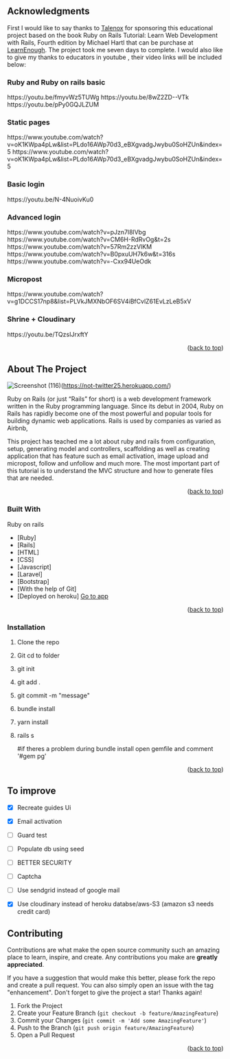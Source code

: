 ## Acknowledgments

First I would like to say thanks to <a href="https://www.talenox.com/">Talenox</a> for sponsoring this educational project based on the book Ruby on Rails Tutorial: Learn Web Development with Rails, Fourth edition by Michael Hartl that can be purchase at <a href="https://www.railstutorial.org/book">LearnEnough</a>. The project took me seven days to complete. I would also like to give my thanks to educators in youtube , their video links will be included below:

<h3>Ruby and Ruby on rails basic</h3>
https://youtu.be/fmyvWz5TUWg
https://youtu.be/8wZ2ZD--VTk
https://youtu.be/pPy0GQJLZUM

<h3>Static pages</h3>
https://www.youtube.com/watch?v=oK1KWpa4pLw&list=PLdo16AWp70d3_eBXgvadgJwybu0SoHZUn&index=5
https://www.youtube.com/watch?v=oK1KWpa4pLw&list=PLdo16AWp70d3_eBXgvadgJwybu0SoHZUn&index=5

<h3>Basic login</h3>
https://youtu.be/N-4NuoivKu0

<h3>Advanced login</h3>
https://www.youtube.com/watch?v=pJzn7l8lVbg
https://www.youtube.com/watch?v=CM6H-RdRvOg&t=2s
https://www.youtube.com/watch?v=57Rm2zzVlKM
https://www.youtube.com/watch?v=B0pxuUH7k6w&t=316s
https://www.youtube.com/watch?v=-Cxx94UeOdk

<h3>Micropost</h3>
https://www.youtube.com/watch?v=g1DCCS17np8&list=PLVkJMXNbOF6SV4iBfCvlZ61EvLzLeB5xV

<h3>Shrine + Cloudinary</h3>
https://youtu.be/TQzsIJrxftY

<p align="right">(<a href="#top">back to top</a>)</p>



<!-- ABOUT THE PROJECT -->
## About The Project

![Screenshot (116)](https://user-images.githubusercontent.com/95769373/149084241-d9b7a1a7-cba4-4a7a-a8e6-ec82538d3c3c.png)(https://not-twitter25.herokuapp.com/)

Ruby on Rails (or just “Rails” for short) is a web development framework written in the Ruby programming language. Since its debut in 2004, Ruby on Rails
has rapidly become one of the most powerful and popular tools for building
dynamic web applications. Rails is used by companies as varied as Airbnb,


This project has teached me a lot about ruby and rails from configuration, setup, generating model and controllers, scaffolding as well as creating application that has feature such as email activation, image upload and micropost, follow and unfollow and much more. The most important part of this tutorial is to understand the MVC structure and how to generate files that are needed.

<p align="right">(<a href="#top">back to top</a>)</p>



### Built With

Ruby on rails

* [Ruby]
* [Rails]
* [HTML]
* [CSS]
* [Javascript]
* [Laravel]
* [Bootstrap]
* [With the help of Git]
* [Deployed on heroku]   <a href="https://not-twitter25.herokuapp.com/">Go to app</a>

<p align="right">(<a href="#top">back to top</a>)</p>


### Installation

1. Clone the repo
2. Git cd to folder
3. git init
4. git add .
5. git commit -m "message"
6. bundle install
7. yarn install
8. rails s
   
   #if theres a problem during bundle install open gemfile and comment '#gem pg'
   

<p align="right">(<a href="#top">back to top</a>)</p>



<!-- ROADMAP -->
## To improve

- [x] Recreate guides Ui
- [x] Email activation
- [ ] Guard test
- [ ] Populate db using seed
- [ ] BETTER SECURITY
- [ ] Captcha
- [ ] Use sendgrid instead of google mail
- [x] Use cloudinary instead of heroku databse/aws-S3 (amazon s3 needs credit card)


## Contributing

Contributions are what make the open source community such an amazing place to learn, inspire, and create. Any contributions you make are **greatly appreciated**.

If you have a suggestion that would make this better, please fork the repo and create a pull request. You can also simply open an issue with the tag "enhancement".
Don't forget to give the project a star! Thanks again!

1. Fork the Project
2. Create your Feature Branch (`git checkout -b feature/AmazingFeature`)
3. Commit your Changes (`git commit -m 'Add some AmazingFeature'`)
4. Push to the Branch (`git push origin feature/AmazingFeature`)
5. Open a Pull Request

<p align="right">(<a href="#top">back to top</a>)</p>



